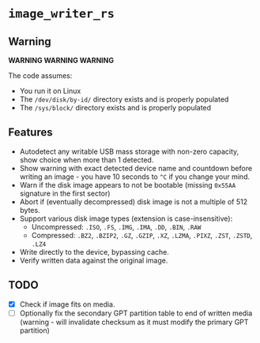 # `image_writer_rs`

## Warning

**WARNING WARNING WARNING**

The code assumes:

* You run it on Linux
* The `/dev/disk/by-id/` directory exists and is properly populated
* The `/sys/block/` directory exists and is properly populated

## Features

- Autodetect any writable USB mass storage with non-zero capacity, show choice when more than 1 detected.
- Show warning with exact detected device name and countdown before writing an image - you have 10 seconds to `^C` if
  you
  change your mind.
- Warn if the disk image appears to not be bootable (missing `0x55AA` signature in the first sector)
- Abort if (eventually decompressed) disk image is not a multiple of 512 bytes.
- Support various disk image types (extension is case-insensitive):
    - Uncompressed: `.ISO`, `.FS`, `.IMG`, `.IMA`, `.DD`, `.BIN`, `.RAW`
    - Compressed: `.BZ2`, `.BZIP2`, `.GZ`, `.GZIP`, `.XZ`, `.LZMA`, `.PIXZ`, `.ZST`, `.ZSTD`, `.LZ4`
- Write directly to the device, bypassing cache.
- Verify written data against the original image.

## TODO

- [x] Check if image fits on media.
- [ ] Optionally fix the secondary GPT partition table to end of written media (warning - will invalidate checksum as it
  must modify the primary GPT partition)
